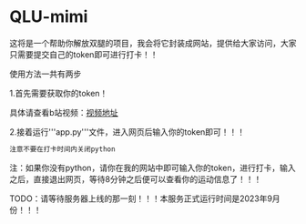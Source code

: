 # QLU-mimi
这将是一个帮助你解放双腿的项目，我会将它封装成网站，提供给大家访问，大家只需要提交自己的token即可进行打卡！！

使用方法一共有两步

1.首先需要获取你的token！

具体请查看b站视频：[视频地址](https://www.bilibili.com/video/BV14z4y1u7CZ/?share_source=copy_web&vd_source=43826fee3a253b7deb7c657bb5635238)

2.接着运行'''app.py'''文件，进入网页后输入你的token即可！！！
```python
注意不要在打卡时间内关闭python
```

注：如果你没有python，请你在我的网站中即可输入你的token，进行打卡，输入之后，直接退出网页，等待8分钟之后便可以查看你的运动信息了！！！

TODO：请等待服务器上线的那一刻！！！本服务正式运行时间是2023年9月份！！！
